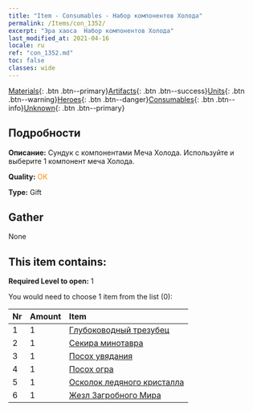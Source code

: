 ```yaml
---
title: "Item - Consumables - Набор компонентов Холода"
permalink: /Items/con_1352/
excerpt: "Эра хаоса  Набор компонентов Холода"
last_modified_at: 2021-04-16
locale: ru
ref: "con_1352.md"
toc: false
classes: wide
---
```

 [Materials](/ru/Items/){: .btn .btn--primary}[Artifacts](/ru/Items/Artifacts/){: .btn .btn--success}[Units](/ru/Items/Units/){: .btn .btn--warning}[Heroes](/ru/Items/Heroes/){: .btn .btn--danger}[Consumables](/ru/Items/Consumables/){: .btn .btn--info}[Unknown](/ru/Items/Unknown/){: .btn .btn--primary}

## Подробности
 **Описание:** Сундук с компонентами Меча Холода. Используйте и выберите 1 компонент меча Холода.

 **Quality:** <span style="color: #FF8C00">OK</span>

 **Type:** Gift

## Gather

  None

## This item contains:

 **Required Level to open:** 1

 You would need to choose 1 item from the list (0):

  | Nr | Amount |     Item    |
  |:---|:-------|:------------|
  | 1 | 1 | [Глубоководный трезубец](/ru/Items/art_160/) |  | 
  | 2 | 1 | [Секира минотавра](/ru/Items/art_161/) |  | 
  | 3 | 1 | [Посох увядания](/ru/Items/art_162/) |  | 
  | 4 | 1 | [Посох огра](/ru/Items/art_163/) |  | 
  | 5 | 1 | [Осколок ледяного кристалла](/ru/Items/art_164/) |  | 
  | 6 | 1 | [Жезл Загробного Мира](/ru/Items/art_165/) |  | 
